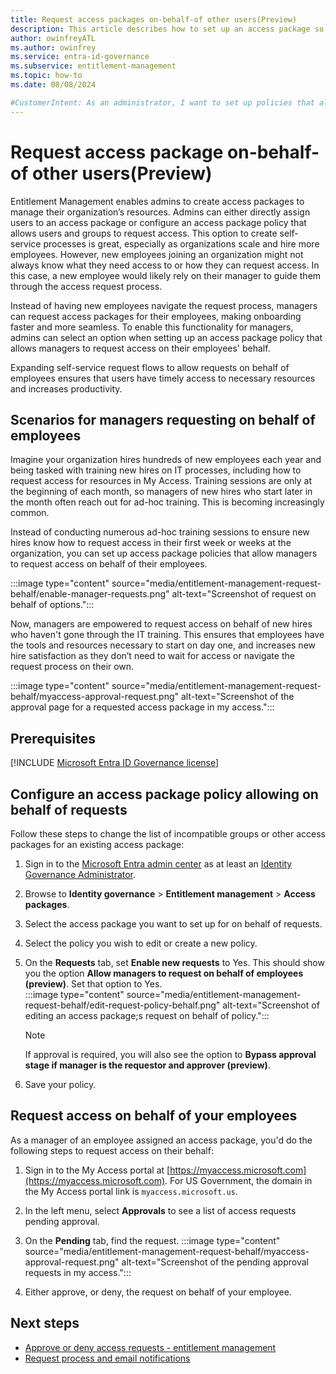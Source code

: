 ```yaml
---
title: Request access packages on-behalf-of other users(Preview)
description: This article describes how to set up an access package so that managers can approve, or deny, requests for users reporting to them.
author: owinfreyATL
ms.author: owinfrey
ms.service: entra-id-governance
ms.subservice: entitlement-management
ms.topic: how-to 
ms.date: 08/08/2024

#CustomerIntent: As an administrator, I want to set up policies that allow managers to approve access package requests on behalf of their employees, and show show them how they would do act on these policies.
---
```



# Request access package on-behalf-of other users(Preview)

Entitlement Management enables admins to create access packages to manage their organization’s resources. Admins can either directly assign users to an access package or configure an access package policy that allows users and groups to request access. This option to create self-service processes is great, especially as organizations scale and hire more employees. However, new employees joining an organization might not always know what they need access to or how they can request access. In this case, a new employee would likely rely on their manager to guide them through the access request process.

Instead of having new employees navigate the request process, managers can request access packages for their employees, making onboarding faster and more seamless. To enable this functionality for managers, admins can select an option when setting up an access package policy that allows managers to request access on their employees' behalf.

Expanding self-service request flows to allow requests on behalf of employees ensures that users have timely access to necessary resources and increases productivity.


## Scenarios for managers requesting on behalf of employees

Imagine your organization hires hundreds of new employees each year and being tasked with training new hires on IT processes, including how to request access for resources in My Access. Training sessions are only at the beginning of each month, so managers of new hires who start later in the month often reach out for ad-hoc training. This is becoming increasingly common.

Instead of conducting numerous ad-hoc training sessions to ensure new hires know how to request access in their first week or weeks at the organization, you can set up access package policies that allow managers to request access on behalf of their employees.

:::image type="content" source="media/entitlement-management-request-behalf/enable-manager-requests.png" alt-text="Screenshot of request on behalf of options.":::

Now, managers are empowered to request access on behalf of new hires who haven't gone through the IT training. This ensures that employees have the tools and resources necessary to start on day one, and increases new hire satisfaction as they don’t need to wait for access or navigate the request process on their own.

:::image type="content" source="media/entitlement-management-request-behalf/myaccess-approval-request.png" alt-text="Screenshot of the approval page for a requested access package in my access.":::

## Prerequisites

[!INCLUDE [Microsoft Entra ID Governance license](../includes/entra-entra-governance-license.md)]



## Configure an access package policy allowing on behalf of requests

Follow these steps to change the list of incompatible groups or other access packages for an existing access package:

1. Sign in to the [Microsoft Entra admin center](https://entra.microsoft.com) as at least an [Identity Governance Administrator](../identity/role-based-access-control/permissions-reference.md#identity-governance-administrator).

1. Browse to **Identity governance** > **Entitlement management** > **Access packages**. 

1. Select the access package you want to set up for on behalf of requests.  

1. Select the policy you wish to edit or create a new policy. 

1. On the **Requests** tab, set **Enable new requests** to Yes. This should show you the option **Allow managers to request on behalf of employees (preview)**. Set that option to Yes.  
    :::image type="content" source="media/entitlement-management-request-behalf/edit-request-policy-behalf.png" alt-text="Screenshot of editing an access package;s request on behalf of policy.":::
    > [!NOTE]
    > If approval is required, you will also see the option to **Bypass approval stage if manager is the requestor and approver (preview)**.
1. Save your policy. 

## Request access on behalf of your employees

As a manager of an employee assigned an access package, you'd do the following steps to request access on their behalf:

1. Sign in to the My Access portal at [https://myaccess.microsoft.com](https://myaccess.microsoft.com). For US Government, the domain in the My Access portal link is `myaccess.microsoft.us`.

1. In the left menu, select **Approvals** to see a list of access requests pending approval.

1. On the **Pending** tab, find the request.
    :::image type="content" source="media/entitlement-management-request-behalf/myaccess-approval-request.png" alt-text="Screenshot of the pending approval requests in my access.":::

1. Either approve, or deny, the request on behalf of your employee.

## Next steps

- [Approve or deny access requests - entitlement management](entitlement-management-request-approve.md)
- [Request process and email notifications](entitlement-management-process.md)


<!--
Remove all the comments in this template before you sign-off or merge to the main branch.
-->

